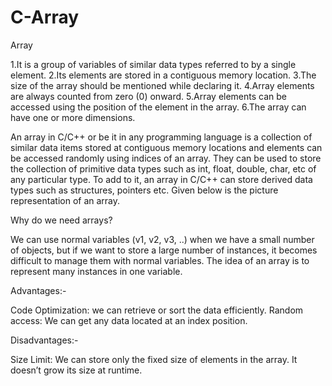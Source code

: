 # C-Array
Array

1.It is a group of variables of similar data types referred to by a single element.
2.Its elements are stored in a contiguous memory location.
3.The size of the array should be mentioned while declaring it.
4.Array elements are always counted from zero (0) onward.
5.Array elements can be accessed using the position of the element in the array.
6.The array can have one or more dimensions.

An array in C/C++ or be it in any programming language is a collection of similar data items stored at contiguous memory locations and elements can be accessed randomly using indices of an array.  They can be used to store the collection of primitive data types such as int, float, double, char, etc of any particular type. To add to it, an array in C/C++ can store derived data types such as structures, pointers etc. Given below is the picture representation of an array.

Why do we need arrays? 

We can use normal variables (v1, v2, v3, ..) when we have a small number of objects, but if we want to store a large number of instances, it becomes difficult to manage them with normal variables. The idea of an array is to represent many instances in one variable.

Advantages:-

Code Optimization:  we can retrieve or sort the data efficiently.
Random access: We can get any data located at an index position.
 
Disadvantages:-

Size Limit: We can store only the fixed size of elements in the array. It doesn’t grow its size at runtime. 
 
